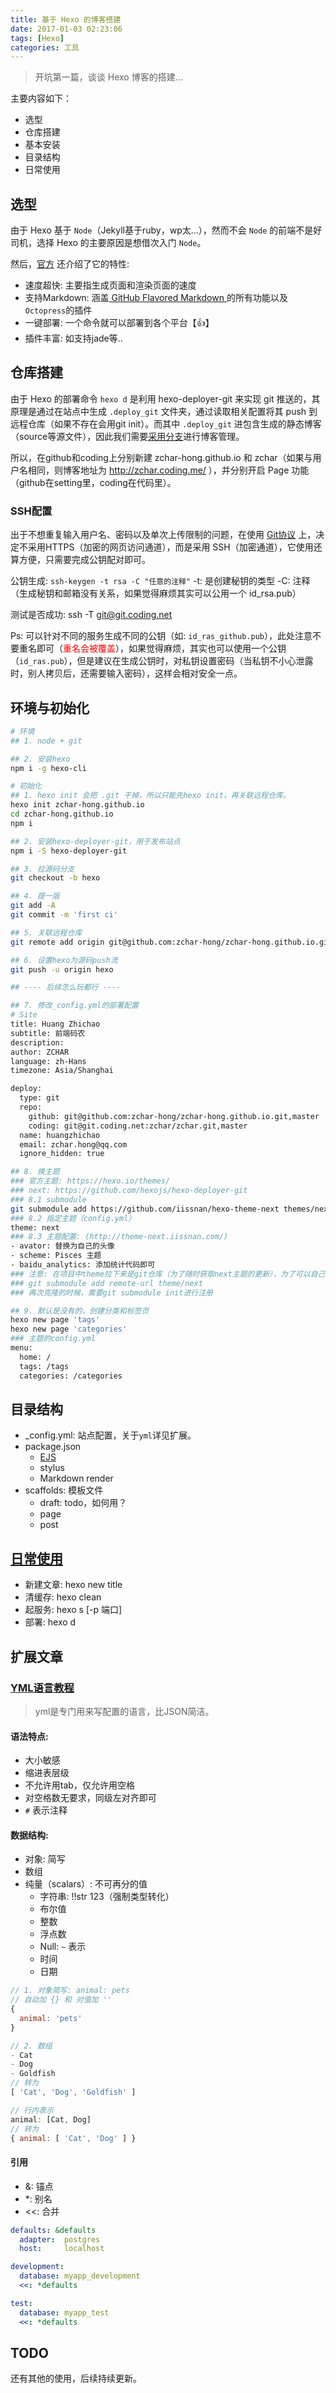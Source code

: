 ```yaml
---
title: 基于 Hexo 的博客搭建
date: 2017-01-03 02:23:06
tags: [Hexo]
categories: 工具
---
```

> 开坑第一篇，谈谈 Hexo 博客的搭建...

<!-- more -->

主要内容如下：
- 选型
- 仓库搭建
- 基本安装
- 目录结构
- 日常使用

## 选型
由于 Hexo 基于 `Node`（Jekyll基于ruby，wp太...），然而不会 `Node` 的前端不是好司机，选择 Hexo 的主要原因是想借次入门 `Node`。

然后，[官方](https://hexo.io/zh-cn/) 还介绍了它的特性:
- 速度超快: 主要指生成页面和渲染页面的速度
- 支持Markdown: 涵盖[ GitHub Flavored Markdown ](https://guides.github.com/features/mastering-markdown/)的所有功能以及`Octopress`的插件
- 一键部署: 一个命令就可以部署到各个平台【👍】
- 插件丰富: 如支持jade等..

## 仓库搭建
由于 Hexo 的部署命令 `hexo d` 是利用 hexo-deployer-git 来实现 git 推送的，其原理是通过在站点中生成 `.deploy_git` 文件夹，通过读取相关配置将其 push 到远程仓库（如果不存在会用git init）。而其中 `.deploy_git` 进包含生成的静态博客（source等源文件），因此我们需要[采用分支](https://www.zhihu.com/question/21193762)进行博客管理。

所以，在github和coding上分别新建 zchar-hong.github.io 和 zchar（如果与用户名相同，则博客地址为 http://zchar.coding.me/ ），并分别开启 Page 功能（github在setting里，coding在代码里）。

### SSH配置
出于不想重复输入用户名、密码以及单次上传限制的问题，在使用 [Git协议](https://coding.net/help/doc/git/ssh-key.html) 上，决定不采用HTTPS（加密的网页访问通道），而是采用 SSH（加密通道），它使用还算方便，只需要完成公钥配对即可。

公钥生成: `ssh-keygen -t rsa -C "任意的注释"`
-t: 是创建秘钥的类型
-C: 注释（生成秘钥和邮箱没有关系，如果觉得麻烦其实可以公用一个 id_rsa.pub）

测试是否成功:
ssh -T git@git.coding.net

Ps: 可以针对不同的服务生成不同的公钥（如: `id_ras_github.pub`），此处注意不要重名即可（<font color=red>重名会被覆盖</font>），如果觉得麻烦，其实也可以使用一个公钥（`id_ras.pub`），但是建议在生成公钥时，对私钥设置密码（当私钥不小心泄露时，别人拷贝后，还需要输入密码），这样会相对安全一点。

## 环境与初始化
```bash
# 环境
## 1. node + git

## 2. 安装hexo
npm i -g hexo-cli

# 初始化
## 1. hexo init 会把 .git 干掉，所以只能先hexo init，再关联远程仓库。
hexo init zchar-hong.github.io
cd zchar-hong.github.io
npm i

## 2. 安装hexo-deployer-git，用于发布站点
npm i -S hexo-deployer-git

## 3. 拉源码分支
git checkout -b hexo

## 4. 提一版
git add -A
git commit -m 'first ci'

## 5. 关联远程仓库
git remote add origin git@github.com:zchar-hong/zchar-hong.github.io.git

## 6. 设置hexo为源码push流
git push -u origin hexo

## ---- 后续怎么玩都行 ----

## 7. 修改_config.yml的部署配置
# Site
title: Huang Zhichao
subtitle: 前端码农
description:
author: ZCHAR
language: zh-Hans
timezone: Asia/Shanghai

deploy:
  type: git
  repo:
    github: git@github.com:zchar-hong/zchar-hong.github.io.git,master
    coding: git@git.coding.net:zchar/zchar.git,master
  name: huangzhichao
  email: zchar.hong@qq.com
  ignore_hidden: true

## 8. 换主题
### 官方主题: https://hexo.io/themes/
### next: https://github.com/hexojs/hexo-deployer-git
### 8.1 submodule
git submodule add https://github.com/iissnan/hexo-theme-next themes/next
### 8.2 指定主题（config.yml）
theme: next
### 8.3 主题配置: (http://theme-next.iissnan.com/)
- avator: 替换为自己的头像
- scheme: Pisces 主题
- baidu_analytics: 添加统计代码即可
### 注意: 在项目中theme拉下来是git仓库（为了随时获取next主题的更新），为了可以自己维护，建议自己fork，然后提到自己的库，此处使用submodule
### git submodule add remote-url theme/next
### 再次克隆的时候，需要git submodule init进行注册

## 9. 默认是没有的，创建分类和标签页
hexo new page 'tags'
hexo new page 'categories'
### 主题的config.yml
menu:
  home: /
  tags: /tags
  categories: /categories
```

## 目录结构
- _config.yml: 站点配置，关于`yml`详见扩展。
- package.json
  - [EJS](http://www.embeddedjs.com/)
  - stylus
  - Markdown render
- scaffolds: 模板文件
  - draft: todo，如何用？
  - page
  - post

## [日常使用](https://hexo.io/zh-cn/docs/configuration.html)
- 新建文章: hexo new title
- 清缓存: hexo clean
- 起服务: hexo s [-p 端口]
- 部署: hexo d

## 扩展文章
### [YML语言教程](http://www.ruanyifeng.com/blog/2016/07/yaml.html?f=tt)
> yml是专门用来写配置的语言，比JSON简洁。

#### 语法特点:
- 大小敏感
- 缩进表层级
- 不允许用tab，仅允许用空格
- 对空格数无要求，同级左对齐即可
- `#` 表示注释

#### 数据结构:
- 对象: 简写
- 数组
- 纯量（scalars）: 不可再分的值
  + 字符串: !!str 123（强制类型转化）
  + 布尔值
  + 整数
  + 浮点数
  + Null: `~` 表示
  + 时间
  + 日期

```js
// 1. 对象简写: animal: pets
// 自动加 {} 和 对值加 ''
{
  animal: 'pets'
}

// 2. 数组
- Cat
- Dog
- Goldfish
// 转为
[ 'Cat', 'Dog', 'Goldfish' ]

// 行内表示
animal: [Cat, Dog]
// 转为
{ animal: [ 'Cat', 'Dog' ] }

```
#### 引用
- &: 锚点
- *: 别名
- <<: 合并
```yaml
defaults: &defaults
  adapter:  postgres
  host:     localhost

development:
  database: myapp_development
  <<: *defaults

test:
  database: myapp_test
  <<: *defaults
```

## TODO
还有其他的使用，后续持续更新。

